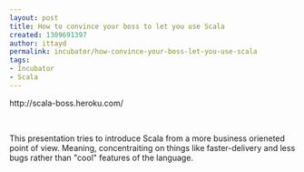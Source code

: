 ```yaml
---
layout: post
title: How to convince your boss to let you use Scala
created: 1309691397
author: ittayd
permalink: incubator/how-convince-your-boss-let-you-use-scala
tags:
- Incubator
- Scala
---
```

<p>http://scala-boss.heroku.com/</p>
<p>&nbsp;</p>
<p>This presentation tries to introduce Scala from a more business orieneted point of view. Meaning, concentraiting on things like faster-delivery and less bugs rather than &quot;cool&quot; features of the language.</p>
